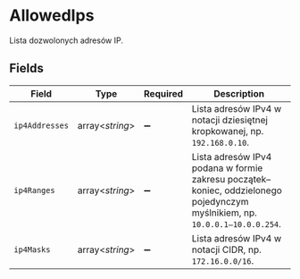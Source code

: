 # AllowedIps

Lista dozwolonych adresów IP.


## Fields

| Field                                                                                                                       | Type                                                                                                                        | Required                                                                                                                    | Description                                                                                                                 |
| --------------------------------------------------------------------------------------------------------------------------- | --------------------------------------------------------------------------------------------------------------------------- | --------------------------------------------------------------------------------------------------------------------------- | --------------------------------------------------------------------------------------------------------------------------- |
| `ip4Addresses`                                                                                                              | array<*string*>                                                                                                             | :heavy_minus_sign:                                                                                                          | Lista adresów IPv4 w notacji dziesiętnej kropkowanej, np. `192.168.0.10`.                                                   |
| `ip4Ranges`                                                                                                                 | array<*string*>                                                                                                             | :heavy_minus_sign:                                                                                                          | Lista adresów IPv4 podana w formie zakresu początek–koniec, oddzielonego pojedynczym myślnikiem, np. `10.0.0.1–10.0.0.254`. |
| `ip4Masks`                                                                                                                  | array<*string*>                                                                                                             | :heavy_minus_sign:                                                                                                          | Lista adresów IPv4 w notacji CIDR, np. `172.16.0.0/16`.                                                                     |